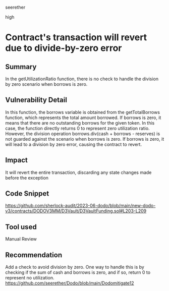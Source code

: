 seerether

high

# Contract's transaction will revert due to  divide-by-zero error

## Summary
In the getUtilizationRatio function, there is no  check to handle the division by zero scenario when borrows is zero.
## Vulnerability Detail
In this function, the borrows variable is obtained from the getTotalBorrows function, which represents the total amount borrowed. If borrows is zero, it means that there are no outstanding borrows for the given token. In this case, the function directly returns 0 to represent zero utilization ratio.
However, the division operation borrows.div(cash + borrows - reserves) is not guarded against the scenario when borrows is zero. If borrows is zero, it will lead to a division by zero error, causing the contract to revert.
## Impact
It will revert the entire transaction, discarding any state changes made before the exception
## Code Snippet
https://github.com/sherlock-audit/2023-06-dodo/blob/main/new-dodo-v3/contracts/DODOV3MM/D3Vault/D3VaultFunding.sol#L203-L209
## Tool used

Manual Review

## Recommendation
Add a check to avoid division by zero. One way to handle this is by checking if the sum of cash and borrows is zero, and if so, return 0 to represent no utilization.
https://github.com/seerether/Dodo/blob/main/Dodomitigate12
